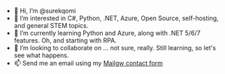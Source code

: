 - 👋 Hi, I’m @surekqomi
- 👀 I’m interested in C#, Python, .NET, Azure, Open Source, self-hosting, and general STEM topics.
- 🌱 I’m currently learning Python and Azure, along with .NET 5/6/7 features. Oh, and starting with RPA.
- 💞️ I’m looking to collaborate on ... not sure, really. Still learning, so let's see what happens.
- 📫 Send me an email using my [Mailgw contact form](https://mailgw.com/w?au=2138c16dc616c5801cedcb3ff1ea9064&la=en&rf=https%3A%2F%2Fgithub.com%2Fsurekqomi
)
<!---
surekqomi/surekqomi is a ✨ special ✨ repository because its `README.md` (this file) appears on your GitHub profile.
You can click the Preview link to take a look at your changes.
--->
